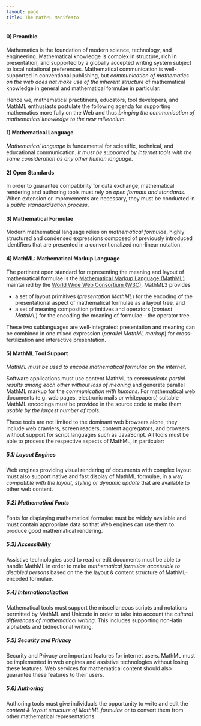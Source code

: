 ```yaml
---
layout: page
title: The MathML Manifesto
---
```


#### 0) Preamble

Mathematics is the foundation of modern science, technology, and engineering. Mathematical
knowledge is complex in structure, rich in presentation, and supported by a globally
accepted writing system subject to local notational preferences. Mathematical
communication is well-supported in conventional publishing, but *communication of
mathematics on the web does not make use of the inherent structure* of mathematical
knowledge in general and mathematical formulae in particular.

Hence we, mathematical practitiners, educators, tool developers, and MathML enthusiasts
postulate the following agenda for supporting mathematics more fully on the Web and thus
*bringing the communication of mathematical knowledge to the new millennium*.

#### 1) Mathematical Language

*Mathematical language* is fundamental for scientific, technical, and educational
communication.  *It must be supported by internet tools with the same consideration as any
other human language*.

#### 2) Open Standards

In order to guarantee compatibility for data exchange, mathematical rendering and
authoring tools must rely on *open formats and standards*. When extension or improvements
are necessary, they must be conducted in a *public standardization process*.

#### 3) Mathematical Formulae

Modern mathematical language relies on *mathematical formulae*, highly structured and
condensed expressions composed of previously introduced identifiers that are presented in
a conventionalized non-linear notation.

#### 4) MathML: Mathematical Markup Language

The pertinent open standard for representing the meaning and layout of mathematical
formulae is the [Mathematical Markup Language (MathML)](http://www.w3.org/TR/MathML/)
maintained by the [World Wide Web Consortium (W3C)](http://www.w3.org). MathML3
provides

* a set of layout primitives (*presentation MathML*) for the encoding of the
  presentational aspect of mathematical formulae as a layout tree, and
* a set of meaning composition primitives and operators (*content MathML*) for the
  encoding the meaning of formulae - the operator tree.

These two sublanguages are well-integrated: presentation and meaning can be combined in
one mixed expression (*parallel MathML markup*) for cross-fertilization and interactive
presentation.

#### 5) MathML Tool Support

*MathML must be used to encode mathematical formulae on the internet*.

Software applications must use content MathML to *communicate partial results among each
other without loss of meaning* and generate parallel MathML markup for the *communication
with humans*. For mathematical web documents (e.g. web pages, electronic mails or
whitepapers) suitable MathML encodings must be provided in the source code to make them
*usable by the largest number of tools*.

These tools are not limited to the dominant web browsers alone, they include web crawlers,
screen readers, content aggregators, and browsers without support for script languages
such as JavaScript. All tools must be able to process the respective aspects of MathML,
in particular:

##### 5.1) Layout Engines

Web engines providing visual rendering of documents with complex layout must also support
native and fast display of MathML formulae, in a way *compatible with the layout, styling
or dynamic update* that are available to other web content.

##### 5.2) Mathematical Fonts

Fonts for displaying mathematical formulae must be widely available and must
contain appropriate data so that Web engines can use them to produce good
mathematical rendering.

##### 5.3) Accessibility

Assistive technologies used to read or edit documents must be able to handle MathML in
order to make *mathematical formulae accessible to disabled persons* based on the the
layout & content structure of MathML-encoded formulae.

##### 5.4) Internationalization

Mathematical tools must support the miscellaneous scripts and notations permitted by
MathML and Unicode in order to take into account the *cultural differences of mathematical
writing*. This includes supporting non-latin alphabets and bidirectional writing.

##### 5.5) Security and Privacy

Security and Privacy are important features for internet users. MathML must be implemented
in web engines and assistive technologies without losing these features. Web services for
mathematical content should also guarantee these features to their users.

##### 5.6) Authoring

Authoring tools must give individuals the opportunity to write and edit the *content & layout
structure of MathML formulae* or to convert them from other mathematical representations.
